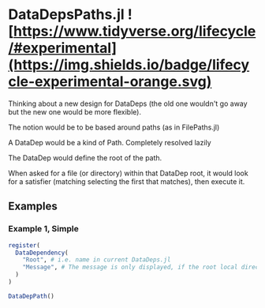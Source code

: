 # DataDepsPaths.jl ![https://www.tidyverse.org/lifecycle/#experimental](https://img.shields.io/badge/lifecycle-experimental-orange.svg)


Thinking about a new design for DataDeps (the old one wouldn't go away but the new one would be more flexible). 

The notion would be to be based around paths (as in FilePaths.jl)

A DataDep would be a kind of Path.
Completely resolved lazily

The DataDep would define the root of the path.

When asked for a file (or directory) within that DataDep root,
it would look for a satisfier (matching selecting the first that matches),
then execute it.


## Examples

### Example 1, Simple

```julia
register(
  DataDependency(
    "Root", # i.e. name in current DataDeps.jl
    "Message", # The message is only displayed, if the root local directory is empty,
  )
)

DataDepPath()

```
